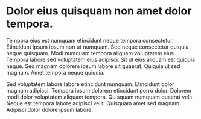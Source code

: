 # Dolor eius quisquam non amet dolor tempora.

Tempora eius est numquam etincidunt neque tempora consectetur. Etincidunt ipsum ipsum non ut numquam. Sed neque consectetur quiquia neque quisquam. Modi numquam tempora aliquam voluptatem eius. Tempora labore sed voluptatem eius adipisci. Sit ut eius aliquam est quiquia neque. Sed magnam dolorem ipsum labore sit quaerat. Quiquia ut sed magnam. Amet tempora neque quiquia.

Sed voluptatem labore labore etincidunt numquam. Etincidunt dolor magnam adipisci. Tempora ipsum dolorem etincidunt porro dolor. Dolorem modi dolor voluptatem aliquam tempora. Quisquam numquam quaerat velit. Neque est tempora labore adipisci velit. Quisquam amet sed magnam. Adipisci dolor dolore ipsum labore.

